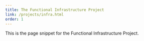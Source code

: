 ```yaml
---
title: The Functional Infrastructure Project
link: /projects/infra.html
order: 1
---
```


This is the page snippet for the Functional Infrastructure Project.
